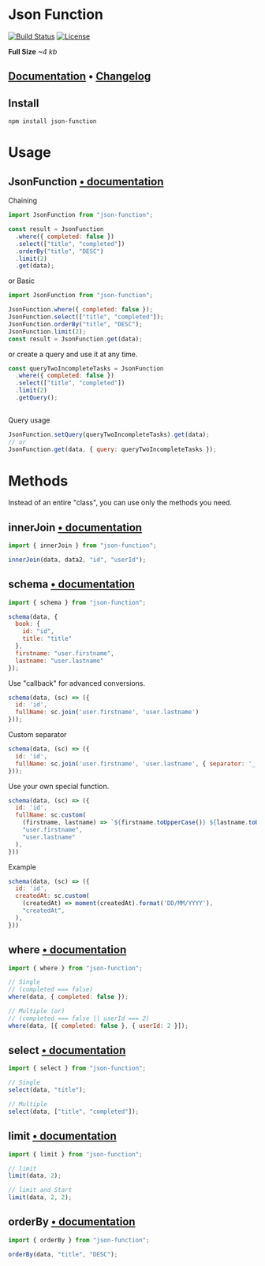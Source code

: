 # Json Function

[![Build Status](https://travis-ci.com/aykutkardas/Json-Function.svg?branch=master)](https://travis-ci.com/aykutkardas/Json-Function)
[![License](https://img.shields.io/badge/License-Apache%202.0-green.svg)](http://www.apache.org/licenses/LICENSE-2.0.html)

**Full Size** _~4 kb_


## [Documentation](https://worn.gitbook.io/json-function/) • [Changelog](https://worn.gitbook.io/json-function/changelog)

## Install

```
npm install json-function
```

# Usage

## JsonFunction [• documentation](https://worn.gitbook.io/json-function/)

Chaining

```js
import JsonFunction from "json-function";

const result = JsonFunction
  .where({ completed: false })
  .select(["title", "completed"])
  .orderBy("title", "DESC")
  .limit(2)
  .get(data);
```

or Basic

```js
import JsonFunction from "json-function";

JsonFunction.where({ completed: false });
JsonFunction.select(["title", "completed"]);
JsonFunction.orderBy("title", "DESC");
JsonFunction.limit(2);
const result = JsonFunction.get(data);
```

or create a query and use it at any time.
```js
const queryTwoIncompleteTasks = JsonFunction
  .where({ completed: false })
  .select(["title", "completed"])
  .limit(2)
  .getQuery();
  
```

Query usage
```js
JsonFunction.setQuery(queryTwoIncompleteTasks).get(data);
// or
JsonFunction.get(data, { query: queryTwoIncompleteTasks });
```


# Methods

Instead of an entire "class", you can use only the methods you need.

## innerJoin [• documentation](https://worn.gitbook.io/json-function/functions/inner-join)


```js
import { innerJoin } from "json-function";

innerJoin(data, data2, "id", "userId");
```

## schema [• documentation](https://worn.gitbook.io/json-function/functions/schema)

```js
import { schema } from "json-function";

schema(data, {
  book: {
    id: "id",
    title: "title"
  },
  firstname: "user.firstname",
  lastname: "user.lastname"
});
```

Use "callback" for advanced conversions.

```js
schema(data, (sc) => ({
  id: 'id',
  fullName: sc.join('user.firstname', 'user.lastname')
}));
```

Custom separator

```js
schema(data, (sc) => ({
  id: 'id',
  fullName: sc.join('user.firstname', 'user.lastname', { separator: '_' })
}));
```

Use your own special function.
```js
schema(data, (sc) => ({
  id: 'id',
  fullName: sc.custom(
    (firstname, lastname) => `${firstname.toUpperCase()} ${lastname.toUpperCase()}`,
    "user.firstname",
    "user.lastname"
  ),
}))
```

Example
```js
schema(data, (sc) => ({
  id: 'id',
  createdAt: sc.custom(
    (createdAt) => moment(createdAt).format('DD/MM/YYYY'),
    "createdAt",
  ),
}))
```

## where [• documentation](https://worn.gitbook.io/json-function/functions/where)


```js
import { where } from "json-function";

// Single
// (completed === false)
where(data, { completed: false });

// Multiple (or)
// (completed === false || userId === 2)
where(data, [{ completed: false }, { userId: 2 }]);
```

## select [• documentation](https://worn.gitbook.io/json-function/functions/select)


```js
import { select } from "json-function";

// Single
select(data, "title");

// Multiple
select(data, ["title", "completed"]);
```

## limit [• documentation](https://worn.gitbook.io/json-function/functions/limit)


```js
import { limit } from "json-function";

// limit
limit(data, 2);

// limit and Start
limit(data, 2, 2);
```

## orderBy [• documentation](https://worn.gitbook.io/json-function/functions/order-by)


```js
import { orderBy } from "json-function";

orderBy(data, "title", "DESC");
```